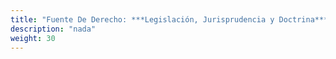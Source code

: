 ```yaml
---
title: "Fuente De Derecho: ***Legislación, Jurisprudencia y Doctrina***"
description: "nada" 
weight: 30
---
```



